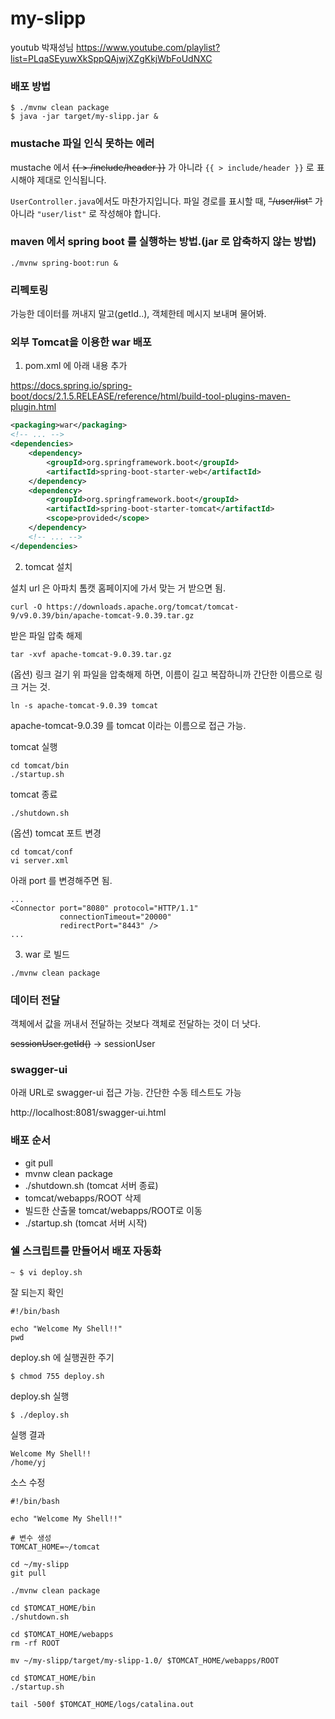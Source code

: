 # my-slipp
youtub 박재성님 https://www.youtube.com/playlist?list=PLqaSEyuwXkSppQAjwjXZgKkjWbFoUdNXC

### 배포 방법
```
$ ./mvnw clean package 
$ java -jar target/my-slipp.jar &
```

### mustache 파일 인식 못하는 에러
mustache 에서 ~~{{ > /include/header }}~~ 가 아니라 `{{ > include/header }}` 로 표시해야 제대로 인식됩니다.  
 
`UserController.java`에서도 마찬가지입니다. 파일 경로를 표시할 때, ~~"/user/list"~~ 가 아니라 `"user/list"` 로 작성해야 합니다.
 
 
### maven 에서 spring boot 를 실행하는 방법.(jar 로 압축하지 않는 방법)
```
./mvnw spring-boot:run &
```

### 리펙토링
가능한 데이터를 꺼내지 말고(getId..), 객체한테 메시지 보내며 물어봐. 

### 외부 Tomcat을 이용한 war 배포
1. pom.xml 에 아래 내용 추가

https://docs.spring.io/spring-boot/docs/2.1.5.RELEASE/reference/html/build-tool-plugins-maven-plugin.html
```xml
<packaging>war</packaging>
<!-- ... -->
<dependencies>
    <dependency>
        <groupId>org.springframework.boot</groupId>
        <artifactId>spring-boot-starter-web</artifactId>
    </dependency>
    <dependency>
        <groupId>org.springframework.boot</groupId>
        <artifactId>spring-boot-starter-tomcat</artifactId>
        <scope>provided</scope>
    </dependency>
    <!-- ... -->
</dependencies>
```

2. tomcat 설치 

설치 url 은 아파치 톰캣 홈페이지에 가서 맞는 거 받으면 됨.
```
curl -O https://downloads.apache.org/tomcat/tomcat-9/v9.0.39/bin/apache-tomcat-9.0.39.tar.gz
```
받은 파일 압축 해제
```
tar -xvf apache-tomcat-9.0.39.tar.gz
```
(옵션) 링크 걸기 
위 파일을 압축해제 하면, 이름이 길고 복잡하니까 간단한 이름으로 링크 거는 것.
```
ln -s apache-tomcat-9.0.39 tomcat
```
apache-tomcat-9.0.39 를 tomcat 이라는 이름으로 접근 가능. 

tomcat 실행 
```
cd tomcat/bin
./startup.sh
```

tomcat 종료
```
./shutdown.sh
```

(옵션) tomcat 포트 변경
```
cd tomcat/conf
vi server.xml
```
아래 port 를 변경해주면 됨.
```
...
<Connector port="8080" protocol="HTTP/1.1"
           connectionTimeout="20000"
           redirectPort="8443" />
...
```

3. war 로 빌드
```
./mvnw clean package 
```

### 데이터 전달
객체에서 값을 꺼내서 전달하는 것보다 객체로 전달하는 것이 더 낫다. 

~~sessionUser.getId()~~ -> sessionUser
  
### swagger-ui
아래 URL로 swagger-ui 접근 가능. 간단한 수동 테스트도 가능

http://localhost:8081/swagger-ui.html

### 배포 순서
- git pull
- mvnw clean package
- ./shutdown.sh (tomcat 서버 종료)
- tomcat/webapps/ROOT 삭제
- 빌드한 산출물 tomcat/webapps/ROOT로 이동
- ./startup.sh (tomcat 서버 시작)

### 쉘 스크립트를 만들어서 배포 자동화
```
~ $ vi deploy.sh
```

잘 되는지 확인
```
#!/bin/bash

echo "Welcome My Shell!!"
pwd
```

deploy.sh 에 실행권한 주기
```shell
$ chmod 755 deploy.sh
```

deploy.sh 실행
```shell
$ ./deploy.sh
```

실행 결과 
```shell
Welcome My Shell!!
/home/yj
```

소스 수정
```shell
#!/bin/bash

echo "Welcome My Shell!!"

# 변수 생성
TOMCAT_HOME=~/tomcat

cd ~/my-slipp
git pull

./mvnw clean package

cd $TOMCAT_HOME/bin
./shutdown.sh

cd $TOMCAT_HOME/webapps
rm -rf ROOT

mv ~/my-slipp/target/my-slipp-1.0/ $TOMCAT_HOME/webapps/ROOT

cd $TOMCAT_HOME/bin
./startup.sh

tail -500f $TOMCAT_HOME/logs/catalina.out
```
